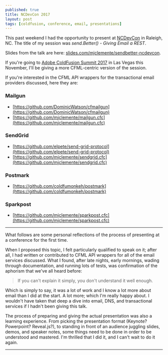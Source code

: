 ```yaml
---
published: true
title: NCDevCon 2017
layout: post
tags: [coldfusion, conference, email, presentations]
---
```

This past weekend I had the opportunity to present at [NCDevCon](http://ncdevcon.com/) in Raleigh, NC. The title of my session was *send.Better() - Giving Email a REST*.
<!--more-->

Slides from the talk are here: [slides.com/mjclemente/sendbetter-ncdevcon](http://slides.com/mjclemente/sendbetter-ncdevcon).

If you're going to [Adobe ColdFusion Summit 2017](https://cfsummit.adobeevents.com/) in Las Vegas this November, I'll be giving a more CFML-centric version of the session.

If you're interested in the CFML API wrappers for the transactional email providers discussed, here they are:

### Mailgun
* [https://github.com/DominicWatson/cfmailgun](https://github.com/DominicWatson/cfmailgun)
* [https://github.com/mjclemente/mailgun.cfc](https://github.com/mjclemente/mailgun.cfc)

### SendGrid
* [https://github.com/elpete/send-grid-protocol](https://github.com/elpete/send-grid-protocol)
* [https://github.com/mjclemente/sendgrid.cfc](https://github.com/mjclemente/sendgrid.cfc)

### Postmark
* [https://github.com/coldfumonkeh/postmark](https://github.com/coldfumonkeh/postmark)

### Sparkpost
* [https://github.com/mjclemente/sparkpost.cfc](https://github.com/mjclemente/sparkpost.cfc)

<hr>

What follows are some personal reflections of the process of presenting at a conference for the first time.

When I proposed this topic, I felt particularly qualified to speak on it; after all, I had written or contributed to CFML API wrappers for all of the email services discussed. What I found, after late nights, early mornings, wading through documentation, and running lots of tests, was confirmation of the aphorism that we've all heard before:

> If you can't explain it simply, you don't understand it well enough.

Which is simply to say, it was a lot of work and I know a lot more about email than I did at the start. A lot more; which I'm really happy about. I wouldn't have taken that deep a dive into email, DNS, and transactional services if I hadn't been giving this talk.

The process of preparing and giving the actual presentation was also a learning experience. From picking the presentation format (Keynote? Powerpoint? Reveal.js?), to standing in front of an audience juggling slides, demos, and speaker notes, some things need to be done in order to be understood and mastered. I'm thrilled that I did it, and I can't wait to do it again.
<hr />